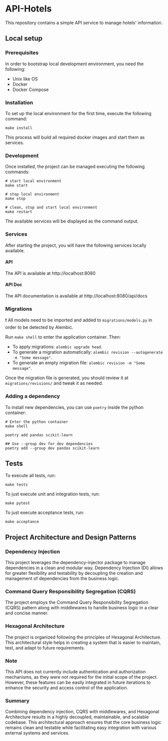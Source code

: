 # API-Hotels

This repository contains a simple API service to manage hotels' information.

## Local setup

### Prerequisites

In order to bootstrap local development environment, you need the following:

- Unix like OS
- Docker
- Docker Compose

### Installation

To set up the local environment for the first time, execute the following command:

```
make install
```

This process will build all required docker images and start them as services.

### Development

Once installed, the project can be managed executing the following commands:

```
# start local environment
make start

# stop local environment
make stop

# clean, stop and start local environment
make restart
```

The available services will be displayed as the command output.

### Services

After starting the project, you will have the following services locally available.

#### API

The API is available at http://localhost:8080

#### API Doc

The API documentation is available at http://localhost:8080/api/docs

### Migrations

❗️ All models need to be imported and added to `migrations/models.py` in order to be detected by Alembic.

Run `make shell` to enter the application container. Then:

- To apply migrations: `alembic upgrade head`.
- To generate a migration automatically: `alembic revision --autogenerate -m "Some message"`.
- To generate an empty migration file: `alembic revision -m "Some message"`.

Once the migration file is generated, you should review it at `migrations/revisions/` and tweak it as needed.

### Adding a dependency

To install new dependencies, you can use `poetry` inside the python container:

```
# Enter the python container
make shell

poetry add pandas scikit-learn

## Use --group dev for dev dependencies
poetry add --group dev pandas scikit-learn
```

## Tests

To execute all tests, run:

```
make tests
```

To just execute unit and integration tests, run:

```
make pytest
```

To just execute acceptance tests, run:

```
make acceptance
```

## Project Architecture and Design Patterns

### Dependency Injection

This project leverages the dependency-injector package to manage dependencies in a clean and modular way. Dependency
Injection (DI) allows for greater flexibility and testability by decoupling the creation and management of dependencies
from the business logic.

### Command Query Responsibility Segregation (CQRS)

The project employs the Command Query Responsibility Segregation (CQRS) pattern along with middlewares to handle
business logic in a clear and concise manner.

### Hexagonal Architecture

The project is organized following the principles of Hexagonal Architecture. This architectural style helps in creating
a system that is easier to maintain, test, and adapt to future requirements.

### Note

This API does not currently include authentication and authorization mechanisms, as they were not required for the
initial scope of the project. However, these features can be easily integrated in future iterations to enhance the
security and access control of the application.

### Summary

Combining dependency injection, CQRS with middlewares, and Hexagonal Architecture results in a highly decoupled,
maintainable, and scalable codebase. This architectural approach ensures that the core business logic remains clean and testable while facilitating easy integration with various external systems and services.

